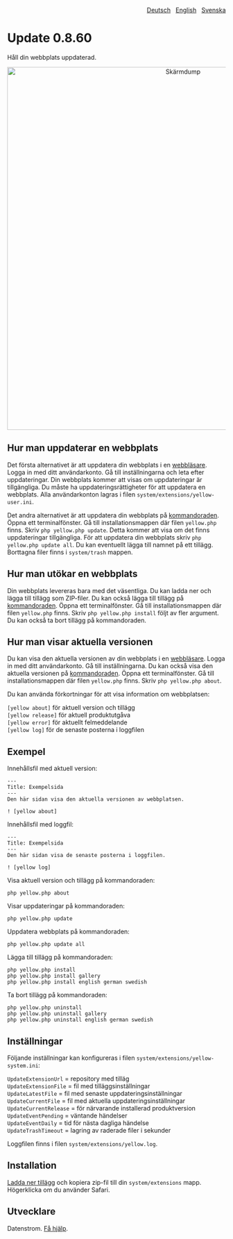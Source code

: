 <p align="right"><a href="README-de.md">Deutsch</a> &nbsp; <a href="README.md">English</a> &nbsp; <a href="README-sv.md">Svenska</a></p>

# Update 0.8.60

Håll din webbplats uppdaterad.

<p align="center"><img src="update-screenshot.png?raw=true" width="795" height="836" alt="Skärmdump"></p>

## Hur man uppdaterar en webbplats

Det första alternativet är att uppdatera din webbplats i en [webbläsare](https://github.com/datenstrom/yellow-extensions/tree/master/source/edit/README-sv.md). Logga in med ditt användarkonto. Gå till inställningarna och leta efter uppdateringar. Din webbplats kommer att visas om uppdateringar är tillgängliga. Du måste ha uppdateringsrättigheter för att uppdatera en webbplats. Alla användarkonton lagras i filen `system/extensions/yellow-user.ini`.

Det andra alternativet är att uppdatera din webbplats på [kommandoraden](https://github.com/datenstrom/yellow-extensions/tree/master/source/command/README-sv.md). Öppna ett terminalfönster. Gå till installationsmappen där filen `yellow.php` finns. Skriv `php yellow.php update`. Detta kommer att visa om det finns uppdateringar tillgängliga. För att uppdatera din webbplats skriv `php yellow.php update all`. Du kan eventuellt lägga till namnet på ett tillägg. Borttagna filer finns i `system/trash` mappen.

## Hur man utökar en webbplats

Din webbplats levereras bara med det väsentliga. Du kan ladda ner och lägga till tillägg som ZIP-filer. Du kan också lägga till tillägg på [kommandoraden](https://github.com/datenstrom/yellow-extensions/tree/master/source/command/README-sv.md). Öppna ett terminalfönster. Gå till installationsmappen där filen `yellow.php` finns. Skriv `php yellow.php install` följt av fler argument. Du kan också ta bort tillägg på kommandoraden.

## Hur man visar aktuella versionen

Du kan visa den aktuella versionen av din webbplats i en [webbläsare](https://github.com/datenstrom/yellow-extensions/tree/master/source/edit/README-sv.md). Logga in med ditt användarkonto. Gå till inställningarna. Du kan också visa den aktuella versionen på [kommandoraden](https://github.com/datenstrom/yellow-extensions/tree/master/source/command/README-sv.md). Öppna ett terminalfönster. Gå till installationsmappen där filen `yellow.php` finns. Skriv `php yellow.php about`.

Du kan använda förkortningar för att visa information om webbplatsen:

`[yellow about]` för aktuell version och tillägg  
`[yellow release]` för aktuell produktutgåva  
`[yellow error]` för aktuellt felmeddelande  
`[yellow log]` för de senaste posterna i loggfilen  

## Exempel

Innehållsfil med aktuell version:

    ---
    Title: Exempelsida
    ---
    Den här sidan visa den aktuella versionen av webbplatsen.

    ! [yellow about]

Innehållsfil med loggfil:

    ---
    Title: Exempelsida
    ---
    Den här sidan visa de senaste posterna i loggfilen.

    ! [yellow log]

Visa aktuell version och tillägg på kommandoraden:
 
`php yellow.php about`

Visar uppdateringar på kommandoraden:
 
`php yellow.php update`  

Uppdatera webbplats på kommandoraden:
 
`php yellow.php update all`  

Lägga till tillägg på kommandoraden:

`php yellow.php install`  
`php yellow.php install gallery`  
`php yellow.php install english german swedish`  

Ta bort tillägg på kommandoraden:

`php yellow.php uninstall`  
`php yellow.php uninstall gallery`  
`php yellow.php uninstall english german swedish`  

## Inställningar

Följande inställningar kan konfigureras i filen `system/extensions/yellow-system.ini`:

`UpdateExtensionUrl` = repository med tilläg  
`UpdateExtensionFile` = fil med tilläggsinställningar  
`UpdateLatestFile` = fil med senaste uppdateringsinställningar  
`UpdateCurrentFile` = fil med aktuella uppdateringsinställningar  
`UpdateCurrentRelease` = för närvarande installerad produktversion  
`UpdateEventPending` = väntande händelser  
`UpdateEventDaily` = tid för nästa dagliga händelse  
`UpdateTrashTimeout` = lagring av raderade filer i sekunder  

Loggfilen finns i filen `system/extensions/yellow.log`.

## Installation

[Ladda ner tillägg](https://github.com/datenstrom/yellow-extensions/raw/master/zip/update.zip) och kopiera zip-fil till din `system/extensions` mapp. Högerklicka om du använder Safari.

## Utvecklare

Datenstrom. [Få hjälp](https://datenstrom.se/sv/yellow/help/).

